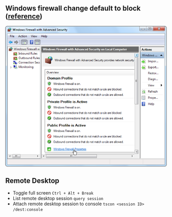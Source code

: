## Windows firewall change default to block ([reference](https://www.howtogeek.com/112564/how-to-create-advanced-firewall-rules-in-the-windows-firewall/))
![Windows Firewall](img/windows-firewall.png)

## Remote Desktop
- Toggle full screen `Ctrl + Alt + Break`
- List remote desktop session `query session`
- Attach remote desktop session to console `tscon <session ID> /dest:console`

